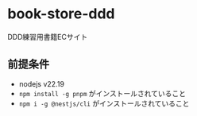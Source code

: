 # book-store-ddd
DDD練習用書籍ECサイト

## 前提条件
- nodejs v22.19
- `npm install -g pnpm` がインストールされていること
- `npm i -g @nestjs/cli` がインストールされていること